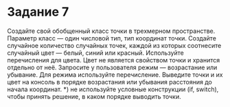 # Задание 7
Создайте свой обобщенный класс точки в трехмерном пространстве. Параметр класс — один числовой тип,
тип координат точки. Создайте случайное количество случайных точек, каждой из которых соотнесите
случайный цвет — белый, синий или красный. Используйте перечисления для цвета. Цвет не является
свойством точки и хранится отдельно от неё. Запросите у пользователя режим — возрастание или убывание.
Для режима используйте перечисление. Выведите точки и их цвет на консоль в порядке возрастания или
убывания расстояния до начала координат.
*) не используйте условные конструкции (if, switch), чтобы принять решение, в каком порядке выводить точки.